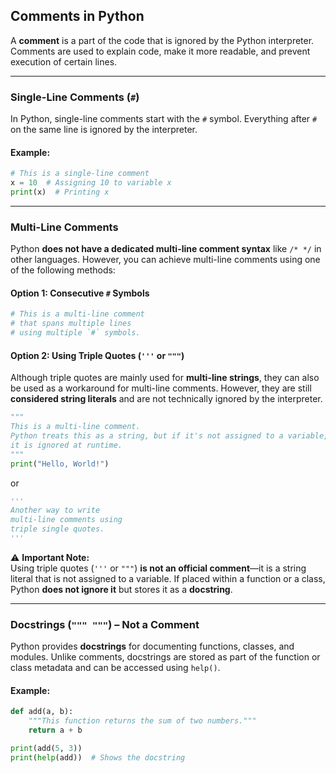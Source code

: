 ## **Comments in Python**  
A **comment** is a part of the code that is ignored by the Python interpreter. Comments are used to explain code, make it more readable, and prevent execution of certain lines.

---

### **Single-Line Comments (`#`)**  
In Python, single-line comments start with the `#` symbol. Everything after `#` on the same line is ignored by the interpreter.

#### **Example:**
```python
# This is a single-line comment
x = 10  # Assigning 10 to variable x
print(x)  # Printing x
```

---

### **Multi-Line Comments**
Python **does not have a dedicated multi-line comment syntax** like `/* */` in other languages. However, you can achieve multi-line comments using one of the following methods:

#### **Option 1: Consecutive `#` Symbols**
```python
# This is a multi-line comment
# that spans multiple lines
# using multiple `#` symbols.
```

#### **Option 2: Using Triple Quotes (`'''` or `"""`)**  
Although triple quotes are mainly used for **multi-line strings**, they can also be used as a workaround for multi-line comments. However, they are still **considered string literals** and are not technically ignored by the interpreter.

```python
"""
This is a multi-line comment.
Python treats this as a string, but if it's not assigned to a variable,
it is ignored at runtime.
"""
print("Hello, World!")
```
or
```python
'''
Another way to write
multi-line comments using
triple single quotes.
'''
```

⚠ **Important Note:**  
Using triple quotes (`'''` or `"""`) **is not an official comment**—it is a string literal that is not assigned to a variable. If placed within a function or a class, Python **does not ignore it** but stores it as a **docstring**.

---

### **Docstrings (`""" """`) – Not a Comment**
Python provides **docstrings** for documenting functions, classes, and modules. Unlike comments, docstrings are stored as part of the function or class metadata and can be accessed using `help()`.

#### **Example:**
```python
def add(a, b):
    """This function returns the sum of two numbers."""
    return a + b

print(add(5, 3))
print(help(add))  # Shows the docstring
```

